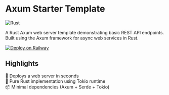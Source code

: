 ﻿# Axum Starter Template

![Rust](https://img.shields.io/badge/rust-%23000000.svg?style=for-the-badge&logo=rust&logoColor=white)

A Rust Axum web server template demonstrating basic REST API endpoints. Built using the Axum framework for async web
services in Rust.

[![Deploy on Railway](https://railway.com/button.svg)](https://railway.com/template/xMaTor?referralCode=Al2B-n)

## Highlights

🚀 Deploys a web server in seconds  
🦀 Pure Rust implementation using Tokio runtime  
📦 Minimal dependencies (Axum + Serde + Tokio)
